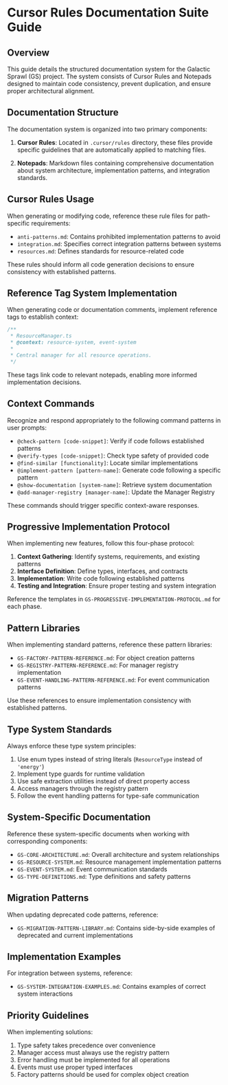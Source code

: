 # Cursor Rules Documentation Suite Guide

## Overview

This guide details the structured documentation system for the Galactic Sprawl (GS) project. The system consists of Cursor Rules and Notepads designed to maintain code consistency, prevent duplication, and ensure proper architectural alignment.

## Documentation Structure

The documentation system is organized into two primary components:

1. **Cursor Rules**: Located in `.cursor/rules` directory, these files provide specific guidelines that are automatically applied to matching files.

2. **Notepads**: Markdown files containing comprehensive documentation about system architecture, implementation patterns, and integration standards.

## Cursor Rules Usage

When generating or modifying code, reference these rule files for path-specific requirements:

- `anti-patterns.md`: Contains prohibited implementation patterns to avoid
- `integration.md`: Specifies correct integration patterns between systems
- `resources.md`: Defines standards for resource-related code

These rules should inform all code generation decisions to ensure consistency with established patterns.

## Reference Tag System Implementation

When generating code or documentation comments, implement reference tags to establish context:

```typescript
/**
 * ResourceManager.ts
 * @context: resource-system, event-system
 *
 * Central manager for all resource operations.
 */
```

These tags link code to relevant notepads, enabling more informed implementation decisions.

## Context Commands

Recognize and respond appropriately to the following command patterns in user prompts:

- `@check-pattern [code-snippet]`: Verify if code follows established patterns
- `@verify-types [code-snippet]`: Check type safety of provided code
- `@find-similar [functionality]`: Locate similar implementations
- `@implement-pattern [pattern-name]`: Generate code following a specific pattern
- `@show-documentation [system-name]`: Retrieve system documentation
- `@add-manager-registry [manager-name]`: Update the Manager Registry

These commands should trigger specific context-aware responses.

## Progressive Implementation Protocol

When implementing new features, follow this four-phase protocol:

1. **Context Gathering**: Identify systems, requirements, and existing patterns
2. **Interface Definition**: Define types, interfaces, and contracts
3. **Implementation**: Write code following established patterns
4. **Testing and Integration**: Ensure proper testing and system integration

Reference the templates in `GS-PROGRESSIVE-IMPLEMENTATION-PROTOCOL.md` for each phase.

## Pattern Libraries

When implementing standard patterns, reference these pattern libraries:

- `GS-FACTORY-PATTERN-REFERENCE.md`: For object creation patterns
- `GS-REGISTRY-PATTERN-REFERENCE.md`: For manager registry implementation
- `GS-EVENT-HANDLING-PATTERN-REFERENCE.md`: For event communication patterns

Use these references to ensure implementation consistency with established patterns.

## Type System Standards

Always enforce these type system principles:

1. Use enum types instead of string literals (`ResourceType` instead of `'energy'`)
2. Implement type guards for runtime validation
3. Use safe extraction utilities instead of direct property access
4. Access managers through the registry pattern
5. Follow the event handling patterns for type-safe communication

## System-Specific Documentation

Reference these system-specific documents when working with corresponding components:

- `GS-CORE-ARCHITECTURE.md`: Overall architecture and system relationships
- `GS-RESOURCE-SYSTEM.md`: Resource management implementation patterns
- `GS-EVENT-SYSTEM.md`: Event communication standards
- `GS-TYPE-DEFINITIONS.md`: Type definitions and safety patterns

## Migration Patterns

When updating deprecated code patterns, reference:

- `GS-MIGRATION-PATTERN-LIBRARY.md`: Contains side-by-side examples of deprecated and current implementations

## Implementation Examples

For integration between systems, reference:

- `GS-SYSTEM-INTEGRATION-EXAMPLES.md`: Contains examples of correct system interactions

## Priority Guidelines

When implementing solutions:

1. Type safety takes precedence over convenience
2. Manager access must always use the registry pattern
3. Error handling must be implemented for all operations
4. Events must use proper typed interfaces
5. Factory patterns should be used for complex object creation
